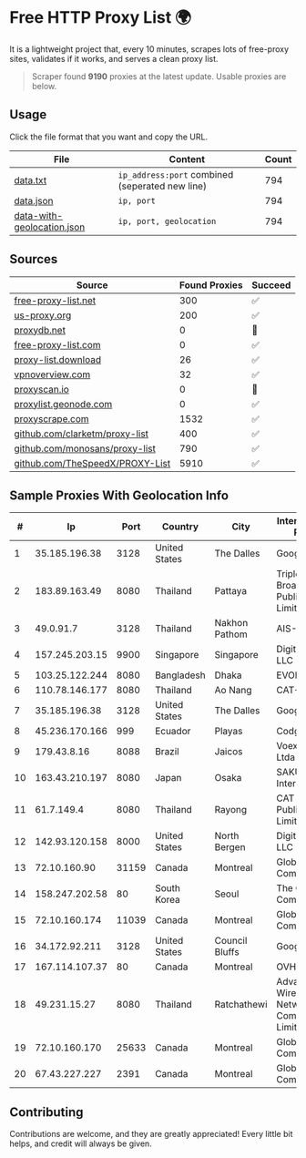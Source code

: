 
# Free HTTP Proxy List 🌍

It is a lightweight project that, every 10 minutes, scrapes lots of free-proxy sites, validates if it works, and serves a clean proxy list.


> Scraper found **9190** proxies at the latest update. Usable proxies are below.

## Usage

Click the file format that you want and copy the URL.


|File|Content|Count|
|----|-------|-----|
|[data.txt](https://raw.githubusercontent.com/themiralay/Proxy-List-World/master/data.txt)|`ip_address:port` combined (seperated new line)|794|
|[data.json](https://raw.githubusercontent.com/themiralay/Proxy-List-World/master/data.json)|`ip, port`|794|
|[data-with-geolocation.json](https://raw.githubusercontent.com/themiralay/Proxy-List-World/master/data-with-geolocation.json)|`ip, port, geolocation`|794|

## Sources

|Source|Found Proxies|Succeed|
|------|-------------|-------|
|[free-proxy-list.net](https://free-proxy-list.net)|300|✅|
|[us-proxy.org](https://www.us-proxy.org)|200|✅|
|[proxydb.net](http://proxydb.net)|0|🚫|
|[free-proxy-list.com](https://free-proxy-list.com/?page=&port=&type%5B%5D=http&type%5B%5D=https&up_time=0&search=Search)|0|✅|
|[proxy-list.download](https://www.proxy-list.download/HTTP)|26|✅|
|[vpnoverview.com](https://vpnoverview.com/privacy/anonymous-browsing/free-proxy-servers)|32|✅|
|[proxyscan.io](https://www.proxyscan.io)|0|🚫|
|[proxylist.geonode.com](https://proxylist.geonode.com/api/proxy-list?limit=300&page=1&sort_by=lastChecked&sort_type=desc&protocols=http,https)|0|✅|
|[proxyscrape.com](https://api.proxyscrape.com/v2/?request=displayproxies&protocol=http&timeout=10000&country=all&ssl=all&anonymity=all)|1532|✅|
|[github.com/clarketm/proxy-list](https://raw.githubusercontent.com/clarketm/proxy-list/master/proxy-list-raw.txt)|400|✅|
|[github.com/monosans/proxy-list](https://raw.githubusercontent.com/monosans/proxy-list/main/proxies/http.txt)|790|✅|
|[github.com/TheSpeedX/PROXY-List](https://raw.githubusercontent.com/TheSpeedX/PROXY-List/master/http.txt)|5910|✅|


## Sample Proxies With Geolocation Info

|#|Ip|Port|Country|City|Internet Service Provider|
|-|--|----|-------|----|-------------------------|
|1|35.185.196.38|3128|United States|The Dalles|Google LLC|
|2|183.89.163.49|8080|Thailand|Pattaya|Triple T Broadband Public Company Limited|
|3|49.0.91.7|3128|Thailand|Nakhon Pathom|AIS-Fibre|
|4|157.245.203.15|9900|Singapore|Singapore|DigitalOcean, LLC|
|5|103.25.122.244|8080|Bangladesh|Dhaka|EVOLUTION|
|6|110.78.146.177|8080|Thailand|Ao Nang|CAT-BB|
|7|35.185.196.38|3128|United States|The Dalles|Google LLC|
|8|45.236.170.166|999|Ecuador|Playas|Codgrec S.A.|
|9|179.43.8.16|8088|Brazil|Jaicos|Voex Telecom Ltda|
|10|163.43.210.197|8080|Japan|Osaka|SAKURA Internet Inc.|
|11|61.7.149.4|8080|Thailand|Rayong|CAT Telecom Public Company Limited|
|12|142.93.120.158|8000|United States|North Bergen|DigitalOcean, LLC|
|13|72.10.160.90|31159|Canada|Montreal|GloboTech Communications|
|14|158.247.202.58|80|South Korea|Seoul|The Constant Company, LLC|
|15|72.10.160.174|11039|Canada|Montreal|GloboTech Communications|
|16|34.172.92.211|3128|United States|Council Bluffs|Google LLC|
|17|167.114.107.37|80|Canada|Montreal|OVH SAS|
|18|49.231.15.27|8080|Thailand|Ratchathewi|Advanced Wireless Network Company Limited|
|19|72.10.160.170|25633|Canada|Montreal|GloboTech Communications|
|20|67.43.227.227|2391|Canada|Montreal|GloboTech Communications|



## Contributing

Contributions are welcome, and they are greatly appreciated! Every
little bit helps, and credit will always be given.

